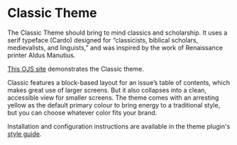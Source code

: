 # Classic Theme

The Classic Theme should bring to mind classics and scholarship. It uses a serif typeface (Cardo) designed for “classicists, biblical scholars, medievalists, and linguists,” and was inspired by the work of Renaissance printer Aldus Manutius. 

[This OJS site](https://demo.publicknowledgeproject.org/ojs3/demo/index.php/classic) demonstrates the Classic theme.

Classic features a block-based layout for an issue’s table of contents, which makes great use of larger screens. But it also collapses into a clean, accessible view for smaller screens. The theme comes with an arresting yellow as the default primary colour to bring energy to a traditional style, but you can choose whatever color fits your brand. 

Installation and configuration instructions are available in the theme plugin's [style guide](https://github.com/pkp/classic/blob/main/README.md).
